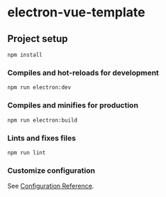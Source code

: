 # electron-vue-template

## Project setup
```
npm install
```

### Compiles and hot-reloads for development
```
npm run electron:dev
```

### Compiles and minifies for production
```
npm run electron:build
```

### Lints and fixes files
```
npm run lint
```

### Customize configuration
See [Configuration Reference](https://cli.vuejs.org/config/).
